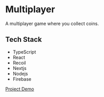 # Multiplayer

A multiplayer game where you collect coins.

## Tech Stack

- TypeScript
- React
- Recoil
- Nextjs
- Nodejs
- Firebase

[Project Demo](https://multiplayer-theta.vercel.app/)
